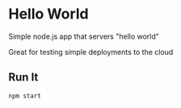 # Hello World

Simple node.js app that servers "hello world"

Great for testing simple deployments to the cloud

## Run It

`npm start`
